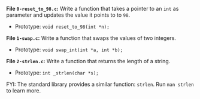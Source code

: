 **File `0-reset_to_98.c`:** Write a function that takes a pointer to an  `int`  as parameter and updates the value it points to to  `98`.

-   Prototype:  `void reset_to_98(int *n);`

**File `1-swap.c`:** Write a function that swaps the values of two integers.

-   Prototype:  `void swap_int(int *a, int *b);`

**File `2-strlen.c`:** Write a function that returns the length of a string.

-   Prototype:  `int _strlen(char *s);`

FYI: The standard library provides a similar function:  `strlen`. Run  `man strlen`  to learn more.
